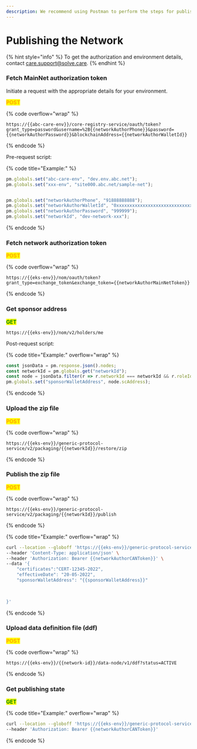 ```yaml
---
description: We recommend using Postman to perform the steps for publishing the network.
---
```


# Publishing the Network

{% hint style="info" %}
To get the authorization and environment details, contact [care.support@solve.care](mailto:care.support@solve.care)_._
{% endhint %}

### Fetch MainNet authorization token

Initiate a request with the appropriate details for your environment.

<mark style="color:orange;">**POST**</mark>

{% code overflow="wrap" %}
```
https://{{abc-care-env}}/core-registry-service/oauth/token?grant_type=password&username=%2B{{networkAuthorPhone}}&password={{networkAuthorPassword}}&blockchainAddress={{networkAuthorWalletId}}
```
{% endcode %}

Pre-request script:

{% code title="Example:" %}
```javascript
pm.globals.set("abc-care-env", "dev.env.abc.net");
pm.globals.set("xxx-env", "site000.abc.net/sample-net");


pm.globals.set("networkAuthorPhone", "91888888888");
pm.globals.set("networkAuthorWalletId", "0xxxxxxxxxxxxxxxxxxxxxxxxxxxxxxxxxxxxx");
pm.globals.set("networkAuthorPassword", "999999");
pm.globals.set("networkId", "dev-network-xxx");
```
{% endcode %}

### Fetch network authorization token

<mark style="color:orange;">**POST**</mark>

{% code overflow="wrap" %}
```
https://{{eks-env}}/nom/oauth/token?grant_type=exchange_token&exchange_token={{networkAuthorMainNetToken}}
```
{% endcode %}

### Get sponsor address

<mark style="color:green;">**GET**</mark>

```url
https://{{eks-env}}/nom/v2/holders/me
```

Post-request script:

{% code title="Example:" overflow="wrap" %}
```javascript
const jsonData = pm.response.json().nodes;
const networkId = pm.globals.get("networkId");
const node = jsonData.filter(r => r.networkId === networkId && r.roleId === 'NETWORK_SPONSOR')[0];
pm.globals.set("sponsorWalletAddress", node.scAddress);
```
{% endcode %}

### Upload the zip file

<mark style="color:orange;">**POST**</mark>

{% code overflow="wrap" %}
```url
https://{{eks-env}}/generic-protocol-service/v2/packaging/{{networkId}}/restore/zip
```
{% endcode %}

### Publish the zip file

<mark style="color:orange;">**POST**</mark>

{% code overflow="wrap" %}
```url
https://{{eks-env}}/generic-protocol-service/v2/packaging/{{networkId}}/publish
```
{% endcode %}

{% code title="Example:" overflow="wrap" %}
```bash
curl --location --globoff 'https://{{eks-env}}/generic-protocol-service/v2/packaging/{{networkId}}/publish' \
--header 'Content-Type: application/json' \
--header 'Authorization: Bearer {{networkAuthorCANToken}}' \
--data '{
    "certificates":"CERT-12345-2022",
    "effectiveDate": "20-05-2022",
    "sponsorWalletAddress": "{{sponsorWalletAddress}}"
    
    

}'
```
{% endcode %}

### Upload data definition file (ddf)

<mark style="color:orange;">**POST**</mark>

{% code overflow="wrap" %}
```url
https://{{eks-env}}/{{network-id}}/data-node/v1/ddf?status=ACTIVE
```
{% endcode %}

### Get publishing state

<mark style="color:green;">**GET**</mark>

{% code title="Example:" overflow="wrap" %}
```bash
curl --location --globoff 'https://{{eks-env}}/generic-protocol-service/v2/packaging/{{networkId}}/{{networkVersion}}' \
--header 'Authorization: Bearer {{networkAuthorCANToken}}'
```
{% endcode %}

